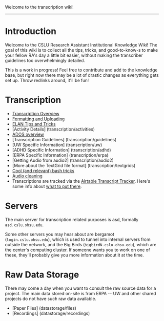 Welcome to the transcription wiki!

---

# Introduction

Welcome to the CSLU Research Assistant Institutional Knowledge Wiki!  The goal of this wiki is to collect all the tips, tricks, and good-to-know-s to make your fellow RA's day a little bit easier, without making the transcriber guidelines too overwhelmingly detailed.  

This is a work in progress!  Feel free to contribute and add to the knowledge base, but right now there may be a lot of drastic changes as everything gets set up.  Throw redlinks around, it'll be fun!

# Transcription

* [Transcription Overview](transcription)
* [Formatting and Uploading](transcription/formatting-uploading)
* [ELAN Tips and Tricks](transcription/elan)
* [Activity Details] (transcription/activities)
* [ADOS overview](transcription/ados)
* [Transcription Guidelines] (transcription/guidelines)
* [UW Specific Information] (transcription/uw)
* [ADHD Specific Information] (transcription/adhd)
* [ERPA Specific Information] (transcription/erpa)
* [Getting Audio from audio2] (transcription/audio2)
* [More about the TextGrid file format] (transcription/textgrids)
* [Cool (and relevant) bash tricks](transcription/bash)
* [Audio cleaning](transcription/cleaning)
* Transcriptions are tracked via the [Airtable Transcript Tracker](https://airtable.com).  Here's some info about [what to put there](transcription/tracking).

# Servers

The main server for transcription related purposes is asd, formally `asd.cslu.ohsu.edu`.

Some other servers you may hear about are bergamot (`login.cslu.ohsu.edu`), which is used to tunnel into internal servers from outside the network, and the Big Birds (`bigbirdN.cslu.ohsu.edu`), which are the center's computing cluster.  If someone wants you to work on one of these, they'll probably give you more information about it at the time.

# Raw Data Storage

There may come a day when you want to consult the raw source data for a project. The main data stored on-site is from ERPA -- UW and other shared projects do not have such raw data available.

* [Paper Files] (datastorage/files)
* [Recordings] (datastorage/recordings)
